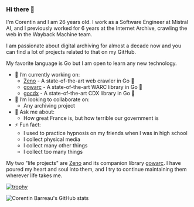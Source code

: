 ### Hi there 👋

I'm Corentin and I am 26 years old.
I work as a Software Engineer at Mistral AI, and I previously worked for 6 years at the Internet Archive, crawling the web in the Wayback Machine team.

I am passionate about digital archiving for almost a decade now and you can find a lot of projects related to that on my GitHub.

My favorite language is Go but I am open to learn any new technology.

- 🔭 I’m currently working on:
  - [Zeno](https://github.com/internetarchive/Zeno) - A state-of-the-art web crawler in Go 🔱
  - [gowarc](https://github.com/internetarchive/gowarc) - A state-of-the-art WARC library in Go 💾
  - [gocdx](https://github.com/internetarchive/gocdx) - A state-of-the-art CDX library in Go 📝
- 👯 I’m looking to collaborate on:
  - Any archiving project
- 💬 Ask me about:
  - How great France is, but how terrible our government is
- ⚡ Fun fact:
  - I used to practice hypnosis on my friends when I was in high school
  - I collect physical media
  - I collect many other things
  - I collect too many things

My two "life projects" are [Zeno](https://github.com/internetarchive/Zeno) and its companion library [gowarc](https://github.com/internetarchive/gowarc). I have poured my heart and soul into them, and I try to continue maintaining them wherever life takes me.

[![trophy](https://trophygh.kolioaris.xyz/?username=CorentinB&theme=onedark)](https://github.com/ryo-ma/github-profile-trophy)

![Corentin Barreau's GitHub stats](https://github-readme-stats.vercel.app/api?username=CorentinB&count_private=true&show_icons=true&theme=bear)

